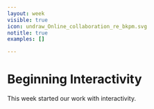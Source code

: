 ```yaml
---
layout: week
visible: true
icon: undraw_Online_collaboration_re_bkpm.svg
notitle: true
examples: []

---
```


# Beginning Interactivity

This week started our work with interactivity.
